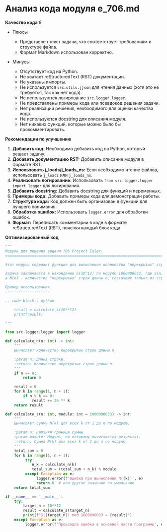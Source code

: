 # Анализ кода модуля e_706.md

**Качество кода**
8
-  Плюсы
    -  Представлен текст задачи, что соответствует требованиям к структуре файла.
    -  Формат Markdown использован корректно.

-  Минусы
    -  Отсутствует код на Python.
    -  Не хватает reStructuredText (RST) документации.
    -  Не указаны импорты.
    -  Не используется `src.utils.jjson` для чтения данных (хотя это не требуется, так как нет кода).
    -  Не используются логирование `src.logger.logger`.
    -  Не представлены примеры кода или псевдокод решения задачи.
    -  Нет реализации решения, необходимого для оценки качества кода.
    -  Не используются docstring для описания модуля.
    -  Нет никаких функций, которые можно было бы прокомментировать.

**Рекомендации по улучшению**

1.  **Добавить код:** Необходимо добавить код на Python, который решает задачу.
2.  **Добавить документацию RST:** Добавить описание модуля в формате RST.
3.  **Использовать j_loads/j_loads_ns:** Если необходимо чтение файлов, использовать `j_loads` или `j_loads_ns`.
4.  **Реализовать логирование:** Использовать `from src.logger.logger import logger` для логирования.
5.  **Добавить docstring:** Добавить docstring для функций и переменных.
6.  **Примеры кода:** Добавить примеры кода для демонстрации работы.
7.  **Структура кода:** Код должен быть организован в функции для лучшего понимания.
8.  **Обработка ошибок:** Использовать `logger.error` для обработки ошибок.
9.  **Формат:** Переписать комментарии в коде в формате reStructuredText (RST), поясняя каждый блок кода.

**Оптимизированный код**
```python
"""
Модуль для решения задачи 706 Project Euler.
=========================================================================================

Этот модуль содержит функции для вычисления количества "перекрытых" строк и суммы их количества для заданной длины.

Задача заключается в нахождении S(10^12) по модулю 1000000033, где S(n) - сумма N(k) для всех k от 1 до n,
а N(n) - количество "перекрытых" строк длины n, состоящих только из строчных английских букв.

Пример использования
--------------------

.. code-block:: python

    result = calculate_s(10**12)
    print(result)

"""

from src.logger.logger import logger

def calculate_n(n: int) -> int:
    """
    Вычисляет количество перекрытых строк длины n.

    :param n: Длина строки.
    :return: Количество перекрытых строк длины n.
    """
    if n == 0:
        return 0

    result = 0
    for k in range(1, n + 1):
        if n % k == 0:
            result += 26 ** k
    return result

def calculate_s(n: int, modulo: int = 1000000033) -> int:
    """
    Вычисляет сумму N(k) для всех k от 1 до n по модулю.

    :param n: Верхняя граница суммы.
    :param modulo: Модуль, по которому вычисляется результат.
    :return: Сумма N(k) для всех k от 1 до n по модулю.
    """
    total_sum = 0
    for k in range(1, n + 1):
         try:
            n_k = calculate_n(k)
            total_sum = (total_sum + n_k) % modulo
         except Exception as e:
              logger.error(f'Ошибка при вычислении N({k})', e)
              return 0  # или другое значение по умолчанию
    return total_sum

if __name__ == '__main__':
    try:
        target_n = 10**12
        result = calculate_s(target_n)
        print(f"S({target_n}) mod 1000000033 = {result}")
    except Exception as e:
         logger.error(f'Произошла ошибка в основной части программы', e)
```